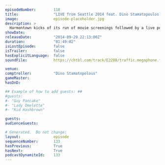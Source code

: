 ```yaml
---
episodeNumber:        118
title:                "LIVE from Seattle 2014 feat. Dino Stamatopoulos!"
image:                episode-placeholder.jpg
description: >
  Harmontown kicks of its run of movie screenings followed by a live podcast in Seattle to a powerful crowd of Harmenians and is post lifted to new heights and derailed from its first guest comptrolling appearance from Dino Stamatopoulos!
showDate:             
releaseDate:          "2014-09-29 22:13:00Z"
duration:             "01:49:02"
isLostEpisode:        false
isTrailer:            false
hasExplicitLanguage:  false
soundFile:            https://chtbl.com/track/E2288/traffic.megaphone.fm/STA7041950481.mp3?updated=1560985770

venue:                
comptroller:          "Dino Stamatopolous"
gameMaster:           
hasDnD:               

## Example of how to add guests: ##
#guests:
#- "Guy Pancake"
#- "Lady Omelette"
#- "Kid Hashbrown"

guests:
audienceGuests:

# Generated.  Do not change:
layout:               episode
sequenceNumber:       133
hasPrevious:          True
hasNext:              True
podcastDynamiteId:    133
---
```


<!-- The episode description will be rendered here -->
<!-- Add your content below here -->

